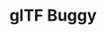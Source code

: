 ---
layout: post.html
id: 'gltf-buggy'
title: 'glTF Buggy'
description: ''
prevDemoId: 'gltf-hello-triangle'
prevDemoTitle: 'Hello glTF Triangle'
nextDemoId: 'phong-material'
nextDemoTitle: 'Blinn-Phong Material'
---